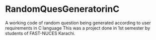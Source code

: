 # RandomQuesGeneratorinC
A working code of random question being generated according to user requirements in C language
This was a project done in 1st semester by students of FAST-NUCES Karachi. 
